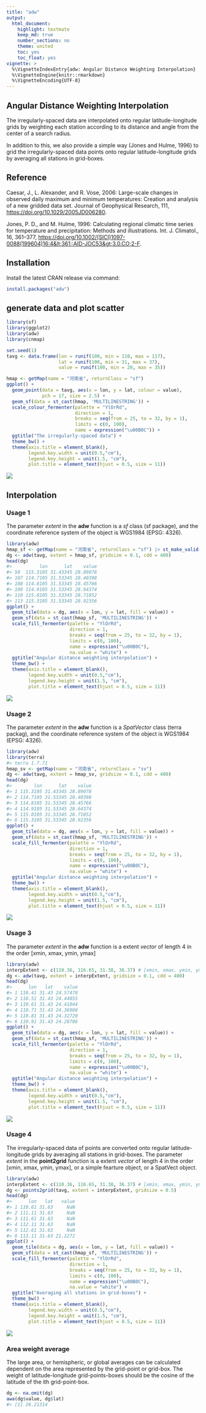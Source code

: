 ```yaml
---
title: "adw"
output: 
  html_document:
    highlight: textmate
    keep_md: true
    number_sections: no
    theme: united
    toc: yes
    toc_float: yes
vignette: >
  %\VignetteIndexEntry{adw: Angular Distance Weighting Interpolation}
  %\VignetteEngine{knitr::rmarkdown}
  %\VignetteEncoding{UTF-8}
---
```





## Angular Distance Weighting Interpolation

The irregularly-spaced data are interpolated onto regular latitude-longitude grids by weighting each station according to its distance and angle from the center of a search radius.

In addition to this, we also provide a simple way (Jones and Hulme, 1996) to grid the irregularly-spaced data points onto regular latitude-longitude grids by averaging all stations in grid-boxes.

## Reference

Caesar, J., L. Alexander, and R. Vose, 2006: Large-scale changes in observed daily maximum and minimum temperatures: Creation and analysis of a new gridded data set. Journal of Geophysical Research, 111, <https://doi.org/10.1029/2005JD006280>.

Jones, P. D., and M. Hulme, 1996: Calculating regional climatic time series for temperature and precipitation: Methods and illustrations. Int. J. Climatol., 16, 361–377, <https://doi.org/10.1002/(SICI)1097-0088(199604)16:4&lt;361::AID-JOC53&gt;3.0.CO;2-F>.


## Installation

Install the latest CRAN release via command:

```r
install.packages("adw")
```

## generate data and plot scatter


```r
library(sf)
library(ggplot2)
library(adw)
library(cnmap)

set.seed(1)
tavg <- data.frame(lon = runif(100, min = 110, max = 117),
                   lat = runif(100, min = 31, max = 37),
                   value = runif(100, min = 20, max = 35))

hmap <- getMap(name = "河南省", returnClass = "sf")
ggplot() +
  geom_point(data = tavg, aes(x = lon, y = lat, colour = value), 
             pch = 17, size = 2.5) +
  geom_sf(data = st_cast(hmap, 'MULTILINESTRING')) +
  scale_colour_fermenter(palette = "YlOrRd",
                         direction = 1,
                         breaks = seq(from = 25, to = 32, by = 1),
                         limits = c(0, 100),
                         name = expression("\u00B0C")) +
  ggtitle("The irregularly-spaced data") +
  theme_bw() +
  theme(axis.title = element_blank(),
        legend.key.width = unit(0.5,"cm"),
        legend.key.height = unit(1.5, "cm"),
        plot.title = element_text(hjust = 0.5, size = 11))
```

![](README_files/figure-html/unnamed-chunk-3-1.png)<!-- -->

## Interpolation
### Usage 1

The parameter *extent* in the **adw** function is a *sf* class (sf package), and the coordinate reference system of the object is WGS1984 (EPSG: 4326).


```r
library(adw)
hmap_sf <- getMap(name = "河南省", returnClass = "sf") |> st_make_valid()
dg <- adw(tavg, extent = hmap_sf, gridsize = 0.1, cdd = 400)
head(dg)
#>          lon      lat    value
#> 50  115.3105 31.43345 28.89078
#> 107 114.7105 31.53345 28.40398
#> 108 114.8105 31.53345 28.45766
#> 109 114.9105 31.53345 28.64374
#> 110 115.0105 31.53345 28.71852
#> 113 115.3105 31.53345 28.92356
ggplot() +
  geom_tile(data = dg, aes(x = lon, y = lat, fill = value)) +
  geom_sf(data = st_cast(hmap_sf, 'MULTILINESTRING')) +
  scale_fill_fermenter(palette = "YlOrRd",
                       direction = 1,
                       breaks = seq(from = 25, to = 32, by = 1),
                       limits = c(0, 100),
                       name = expression("\u00B0C"),
                       na.value = "white") +
  ggtitle("Angular distance weighting interpolation") +
  theme_bw() +
  theme(axis.title = element_blank(),
        legend.key.width = unit(0.5,"cm"),
        legend.key.height = unit(1.5, "cm"),
        plot.title = element_text(hjust = 0.5, size = 11))
```

![](README_files/figure-html/unnamed-chunk-4-1.png)<!-- -->

### Usage 2

The parameter *extent* in the **adw** function is a *SpatVector* class (terra packag), and the coordinate reference system of the object is WGS1984 (EPSG: 4326).


```r
library(adw)
library(terra)
#> terra 1.7.71
hmap_sv <- getMap(name = "河南省", returnClass = "sv")
dg <- adw(tavg, extent = hmap_sv, gridsize = 0.1, cdd = 400)
head(dg)
#>        lon      lat    value
#> 1 115.3105 31.43345 28.89078
#> 2 114.7105 31.53345 28.40398
#> 3 114.8105 31.53345 28.45766
#> 4 114.9105 31.53345 28.64374
#> 5 115.0105 31.53345 28.71852
#> 6 115.3105 31.53345 28.92356
ggplot() +
  geom_tile(data = dg, aes(x = lon, y = lat, fill = value)) +
  geom_sf(data = st_cast(hmap_sf, 'MULTILINESTRING')) +
  scale_fill_fermenter(palette = "YlOrRd",
                       direction = 1,
                       breaks = seq(from = 25, to = 32, by = 1),
                       limits = c(0, 100),
                       name = expression("\u00B0C"),
                       na.value = "white") +
  ggtitle("Angular distance weighting interpolation") +
  theme_bw() +
  theme(axis.title = element_blank(),
        legend.key.width = unit(0.5,"cm"),
        legend.key.height = unit(1.5, "cm"),
        plot.title = element_text(hjust = 0.5, size = 11))
```

![](README_files/figure-html/unnamed-chunk-5-1.png)<!-- -->

### Usage 3

The parameter *extent* in the **adw** function is a extent *vector* of length 4 in the order [xmin, xmax, ymin, ymax]


```r
library(adw)
interpExtent <- c(110.36, 116.65, 31.38, 36.37) # [xmin, xmax, ymin, ymax]
dg <- adw(tavg, extent = interpExtent, gridsize = 0.1, cdd = 400)
head(dg)
#>      lon   lat    value
#> 1 110.41 31.43 24.57478
#> 2 110.51 31.43 24.44855
#> 3 110.61 31.43 24.41044
#> 4 110.71 31.43 24.36908
#> 5 110.81 31.43 24.32720
#> 6 110.91 31.43 24.28706
ggplot() +
  geom_tile(data = dg, aes(x = lon, y = lat, fill = value)) +
  geom_sf(data = st_cast(hmap_sf, 'MULTILINESTRING')) +
  scale_fill_fermenter(palette = "YlOrRd",
                       direction = 1,
                       breaks = seq(from = 25, to = 32, by = 1),
                       limits = c(0, 100),
                       name = expression("\u00B0C"),
                       na.value = "white") +
  ggtitle("Angular distance weighting interpolation") +
  theme_bw() +
  theme(axis.title = element_blank(),
        legend.key.width = unit(0.5,"cm"),
        legend.key.height = unit(1.5, "cm"),
        plot.title = element_text(hjust = 0.5, size = 11))
```

![](README_files/figure-html/unnamed-chunk-6-1.png)<!-- -->


### Usage 4


The irregularly-spaced data of points are converted onto regular latitude-longitude grids by averaging all stations in grid-boxes. The parameter *extent* in the **point2grid** function is a extent *vector* of length 4 in the order [xmin, xmax, ymin, ymax], or a simple fearture object, or a SpatVect object.


```r
library(adw)
interpExtent <- c(110.36, 116.65, 31.38, 36.37) # [xmin, xmax, ymin, ymax]
dg <- points2grid(tavg, extent = interpExtent, gridsize = 0.5)
head(dg)
#>      lon   lat   value
#> 1 110.61 31.63     NaN
#> 2 111.11 31.63     NaN
#> 3 111.61 31.63     NaN
#> 4 112.11 31.63     NaN
#> 5 112.61 31.63     NaN
#> 6 113.11 31.63 21.2272
ggplot() +
  geom_tile(data = dg, aes(x = lon, y = lat, fill = value)) +
  geom_sf(data = st_cast(hmap_sf, 'MULTILINESTRING')) +
  scale_fill_fermenter(palette = "YlOrRd",
                       direction = 1,
                       breaks = seq(from = 25, to = 32, by = 1),
                       limits = c(0, 100),
                       name = expression("\u00B0C"),
                       na.value = "white") +
  ggtitle("Averaging all stations in grid-boxes") +
  theme_bw() +
  theme(axis.title = element_blank(),
        legend.key.width = unit(0.5,"cm"),
        legend.key.height = unit(1.5, "cm"),
        plot.title = element_text(hjust = 0.5, size = 11))
```

![](README_files/figure-html/unnamed-chunk-7-1.png)<!-- -->

### Area weight average

The large area, or hemispheric, or global averages can be calculated dependent on the area represented by the grid-point or grid-box. The weight of latitude-longitude grid-points-boxes should be the cosine of the latitude of the ith grid-point-box.


```r
dg <- na.omit(dg)
awa(dg$value, dg$lat)
#> [1] 26.21314
```
